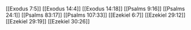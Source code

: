 [[Exodus 7:5]]
[[Exodus 14:4]]
[[Exodus 14:18]]
[[Psalms 9:16]]
[[Psalms 24:1]]
[[Psalms 83:17]]
[[Psalms 107:33]]
[[Ezekiel 6:7]]
[[Ezekiel 29:12]]
[[Ezekiel 29:19]]
[[Ezekiel 30:26]]

